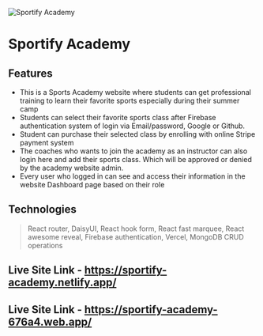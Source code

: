 ![Sportify Academy](https://i.ibb.co/dPg8pK5/logo.png)
# Sportify Academy

## Features

- This is a Sports Academy website where students can get professional training to learn their favorite sports especially during their summer camp
- Students can select their favorite sports class after Firebase authentication system of login via Email/password, Google or Github.
- Student can purchase their selected class by enrolling with online Stripe payment system
- The coaches who wants to join the academy as an instructor can also login here and add their sports class. Which will be approved or denied by the academy website admin.
- Every user who logged in can see and access their information in the website Dashboard page based on their role

## Technologies

> React router, DaisyUI, React hook form, React fast marquee, React awesome reveal, Firebase authentication, Vercel, MongoDB CRUD operations

## Live Site Link - https://sportify-academy.netlify.app/

## Live Site Link - https://sportify-academy-676a4.web.app/